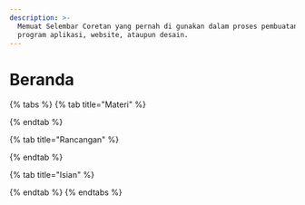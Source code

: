 ```yaml
---
description: >-
  Memuat Selembar Coretan yang pernah di gunakan dalam proses pembuatan sebuah
  program aplikasi, website, ataupun desain.
---
```


# Beranda

{% tabs %}
{% tab title="Materi" %}

{% endtab %}

{% tab title="Rancangan" %}

{% endtab %}

{% tab title="Isian" %}

{% endtab %}
{% endtabs %}



